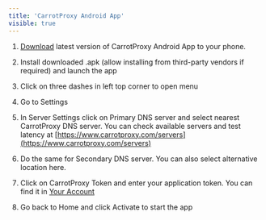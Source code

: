 ```yaml
---
title: 'CarrotProxy Android App'
visible: true
---
```


1. [Download](https://www.carrotproxy.com/downloads/bin/android/com.carrotproxy.dns_1.0.0_e59cbbb-pure-release.apk) latest version of CarrotProxy Android App to your phone.
2. Install downloaded .apk (allow installing from third-party vendors if required) and launch the app
3. Click on three dashes in left top corner to open menu
4. Go to Settings
5. In Server Settings click on Primary DNS server and select nearest CarrotProxy DNS server. You can check available servers and test latency at [https://www.carrotproxy.com/servers](https://www.carrotproxy.com/servers)

6. Do the same for Secondary DNS server. You can also select alternative location here.
7. Click on CarrotProxy Token and enter your application token. You can find it in [Your Account](https://www.carrotproxy.com/account)
8. Go back to Home and click Activate to start the app